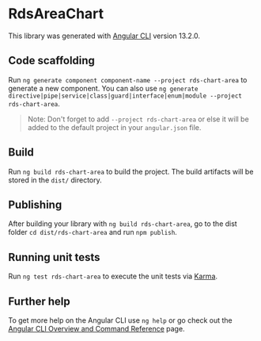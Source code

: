 # RdsAreaChart

This library was generated with [Angular CLI](https://github.com/angular/angular-cli) version 13.2.0.

## Code scaffolding

Run `ng generate component component-name --project rds-chart-area` to generate a new component. You can also use `ng generate directive|pipe|service|class|guard|interface|enum|module --project rds-chart-area`.
> Note: Don't forget to add `--project rds-chart-area` or else it will be added to the default project in your `angular.json` file. 

## Build

Run `ng build rds-chart-area` to build the project. The build artifacts will be stored in the `dist/` directory.

## Publishing

After building your library with `ng build rds-chart-area`, go to the dist folder `cd dist/rds-chart-area` and run `npm publish`.

## Running unit tests

Run `ng test rds-chart-area` to execute the unit tests via [Karma](https://karma-runner.github.io).

## Further help

To get more help on the Angular CLI use `ng help` or go check out the [Angular CLI Overview and Command Reference](https://angular.io/cli) page.
